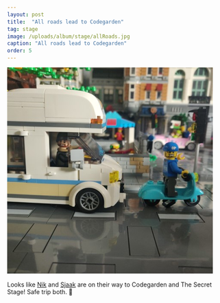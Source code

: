 ```yaml
---
layout: post
title:  "All roads lead to Codegarden"
tag: stage
image: /uploads/album/stage/allRoads.jpg
caption: "All roads lead to Codegarden"
order: 5
---
```


![](/uploads/album/stage/allRoads.jpg)

Looks like [Nik](/2022/06/07/NikRimington.html) and [Sjaak](/2022/06/04/SjaakH.html) are on their way to Codegarden and The Secret Stage! Safe trip both. 🙂